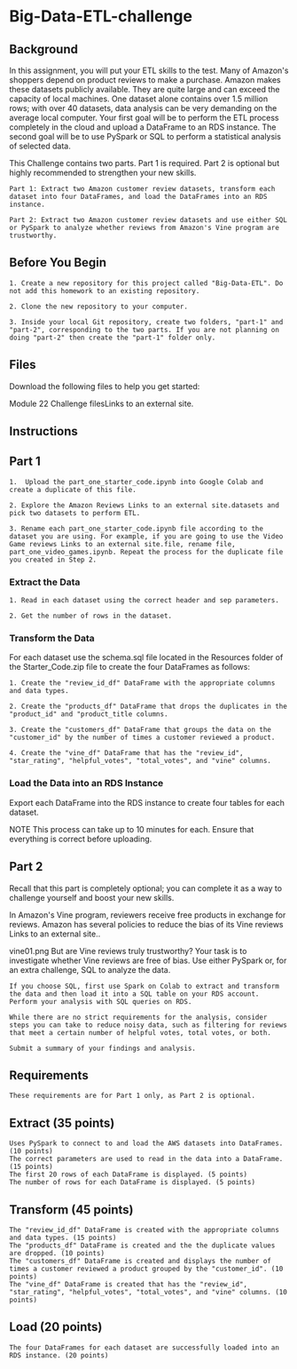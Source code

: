 # Big-Data-ETL-challenge

## Background
In this assignment, you will put your ETL skills to the test. Many of Amazon's shoppers depend on product reviews to make a purchase. Amazon makes these datasets publicly available. They are quite large and can exceed the capacity of local machines. One dataset alone contains over 1.5 million rows; with over 40 datasets, data analysis can be very demanding on the average local computer. Your first goal will be to perform the ETL process completely in the cloud and upload a DataFrame to an RDS instance. The second goal will be to use PySpark or SQL to perform a statistical analysis of selected data.

This Challenge contains two parts. Part 1 is required. Part 2 is optional but highly recommended to strengthen your new skills.

    Part 1: Extract two Amazon customer review datasets, transform each dataset into four DataFrames, and load the DataFrames into an RDS instance.

    Part 2: Extract two Amazon customer review datasets and use either SQL or PySpark to analyze whether reviews from Amazon's Vine program are trustworthy.

## Before You Begin
    1. Create a new repository for this project called "Big-Data-ETL". Do not add this homework to an existing repository.

    2. Clone the new repository to your computer.

    3. Inside your local Git repository, create two folders, "part-1" and "part-2", corresponding to the two parts. If you are not planning on doing "part-2" then create the "part-1" folder only.

## Files
Download the following files to help you get started:

Module 22 Challenge filesLinks to an external site.

## Instructions
## Part 1
    1.  Upload the part_one_starter_code.ipynb into Google Colab and create a duplicate of this file.

    2. Explore the Amazon Reviews Links to an external site.datasets and pick two datasets to perform ETL.

    3. Rename each part_one_starter_code.ipynb file according to the dataset you are using. For example, if you are going to use the Video Game reviews Links to an external site.file, rename file, part_one_video_games.ipynb. Repeat the process for the duplicate file you created in Step 2.

### Extract the Data

    1. Read in each dataset using the correct header and sep parameters.

    2. Get the number of rows in the dataset.

### Transform the Data

For each dataset use the schema.sql file located in the Resources folder of the Starter_Code.zip file to create the four DataFrames as follows:

    1. Create the "review_id_df" DataFrame with the appropriate columns and data types.

    2. Create the "products_df" DataFrame that drops the duplicates in the "product_id" and "product_title columns.

    3. Create the "customers_df" DataFrame that groups the data on the "customer_id" by the number of times a customer reviewed a product.

    4. Create the "vine_df" DataFrame that has the "review_id", "star_rating", "helpful_votes", "total_votes", and "vine" columns.

### Load the Data into an RDS Instance

Export each DataFrame into the RDS instance to create four tables for each dataset.

NOTE
This process can take up to 10 minutes for each. Ensure that everything is correct before uploading.

## Part 2
Recall that this part is completely optional; you can complete it as a way to challenge yourself and boost your new skills.

In Amazon's Vine program, reviewers receive free products in exchange for reviews. Amazon has several policies to reduce the bias of its Vine reviews Links to an external site..

vine01.png
But are Vine reviews truly trustworthy? Your task is to investigate whether Vine reviews are free of bias. Use either PySpark or, for an extra challenge, SQL to analyze the data.

    If you choose SQL, first use Spark on Colab to extract and transform the data and then load it into a SQL table on your RDS account. Perform your analysis with SQL queries on RDS.

    While there are no strict requirements for the analysis, consider steps you can take to reduce noisy data, such as filtering for reviews that meet a certain number of helpful votes, total votes, or both.

    Submit a summary of your findings and analysis.

## Requirements
    These requirements are for Part 1 only, as Part 2 is optional.

## Extract (35 points)
    Uses PySpark to connect to and load the AWS datasets into DataFrames. (10 points)
    The correct parameters are used to read in the data into a DataFrame. (15 points)
    The first 20 rows of each DataFrame is displayed. (5 points)
    The number of rows for each DataFrame is displayed. (5 points)


## Transform (45 points)
    The "review_id_df" DataFrame is created with the appropriate columns and data types. (15 points)
    The "products_df" DataFrame is created and the the duplicate values are dropped. (10 points)
    The "customers_df" DataFrame is created and displays the number of times a customer reviewed a product grouped by the "customer_id". (10 points)
    The "vine_df" DataFrame is created that has the "review_id", "star_rating", "helpful_votes", "total_votes", and "vine" columns. (10 points)

## Load (20 points)
    The four DataFrames for each dataset are successfully loaded into an RDS instance. (20 points)
